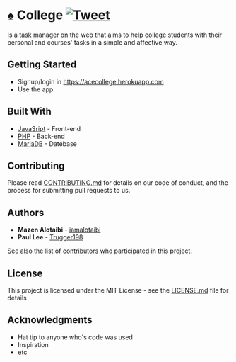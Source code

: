 # ♠ College [![Tweet](https://img.shields.io/twitter/url/http/shields.io.svg?style=social)](https://twitter.com/intent/tweet?text=♠%20College%20App%20&url=https://acecollege.herokuapp.com&via=iamalotaibi&hashtags=WebApp,Productivity)
Is a task manager on the web that aims to help college students with their personal and courses' tasks in a simple and affective way.

## Getting Started

* Signup/login in https://acecollege.herokuapp.com
* Use the app

## Built With

* [JavaSript](https://www.javascript.com/) - Front-end
* [PHP](https://secure.php.net/) - Back-end
* [MariaDB](https://mariadb.org/) - Datebase

## Contributing

Please read [CONTRIBUTING.md]() for details on our code of conduct, and the process for submitting pull requests to us.

## Authors

* **Mazen Alotaibi** - [iamalotaibi](https://github.com/iamalotaibi)
* **Paul Lee** - [Trugger198](https://github.com/Trugger198)

See also the list of [contributors](https://github.com/iamalotaibi/AceCollege/contributors) who participated in this project.

## License

This project is licensed under the MIT License - see the [LICENSE.md](LICENSE.md) file for details

## Acknowledgments

* Hat tip to anyone who's code was used
* Inspiration
* etc
